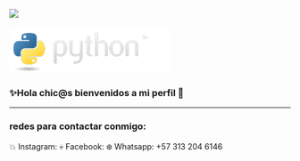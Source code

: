 ![](https://github.com/DiegoMacana/DiegoMacana/blob/main/Avenged%20Sevenfold.gif)

![](https://github.com/DiegoMacana/DiegoMacana/blob/main/python-logo.png)



### ✨Hola chic@s bienvenidos a mi perfil 👋
---
### redes para contactar conmigo:

:collision: Instagram: 
:skull: Facebook: 
:snowflake: Whatsapp: +57 313 204 6146


<!--
**DiegoMacana/DiegoMacana** is a ✨ _special_ ✨ repository because its `README.md` (this file) appears on your GitHub profile.

Here are some ideas to get you started:

- 🔭 I’m currently working on ...
- 🌱 I’m currently learning ...
- 👯 I’m looking to collaborate on ...
- 🤔 I’m looking for help with ...
- 💬 Ask me about ...
- 📫 How to reach me: ...
- 😄 Pronouns: ...
- ⚡ Fun fact: ...
-->
